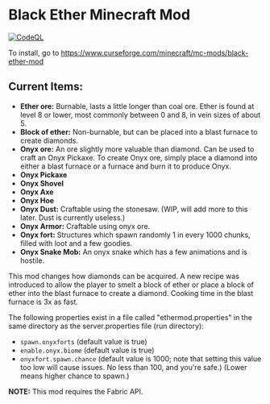 # Black Ether Minecraft Mod
[![CodeQL](https://github.com/javachaos/blackether/actions/workflows/codeql-analysis.yml/badge.svg)](https://github.com/javachaos/blackether/actions/workflows/codeql-analysis.yml)

To install, go to https://www.curseforge.com/minecraft/mc-mods/black-ether-mod

## Current Items:

- **Ether ore:** Burnable, lasts a little longer than coal ore. Ether is found at level 8 or lower, most commonly between 0 and 8, in vein sizes of about 5.
- **Block of ether:** Non-burnable, but can be placed into a blast furnace to create diamonds.
- **Onyx ore:** An ore slightly more valuable than diamond. Can be used to craft an Onyx Pickaxe. To create Onyx ore, simply place a diamond into either a blast furnace or a furnace and burn it to produce Onyx.
- **Onyx Pickaxe**
- **Onyx Shovel**
- **Onyx Axe**
- **Onyx Hoe**
- **Onyx Dust:** Craftable using the stonesaw. (WIP, will add more to this later. Dust is currently useless.)
- **Onyx Armor:** Craftable using onyx ore.
- **Onyx fort:** Structures which spawn randomly 1 in every 1000 chunks, filled with loot and a few goodies.
- **Onyx Snake Mob:** An onyx snake which has a few animations and is hostile.

This mod changes how diamonds can be acquired. A new recipe was introduced to allow the player to smelt a block of ether or place a block of ether into the blast furnace to create a diamond. Cooking time in the blast furnace is 3x as fast.

The following properties exist in a file called "ethermod.properties" in the same directory as the server.properties file (run directory):

- `spawn.onyxforts` (default value is true)
- `enable.onyx.biome` (default value is true)
- `onyxfort.spawn.chance` (default value is 1000; note that setting this value too low will cause issues. No less than 100, and you're safe.) (Lower means higher chance to spawn.)

**NOTE:** This mod requires the Fabric API.

